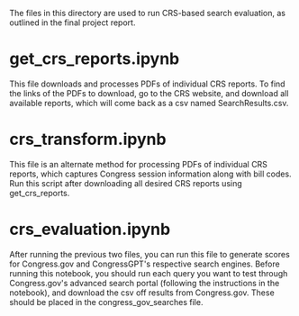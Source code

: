 The files in this directory are used to run CRS-based search evaluation, as outlined in the final project report.

# get_crs_reports.ipynb

This file downloads and processes PDFs of individual CRS reports. To find the links of the PDFs to download, go to the CRS website, and download all available reports, which will come back as a csv named SearchResults.csv. 

# crs_transform.ipynb

This file is an alternate method for processing PDFs of individual CRS reports, which captures Congress session information along with bill codes. Run this script after downloading all desired CRS reports using get_crs_reports.

# crs_evaluation.ipynb

After running the previous two files, you can run this file to generate scores for Congress.gov and CongressGPT's respective search engines. Before running this notebook, you should run each query you want to test through Congress.gov's advanced search portal (following the instructions in the notebook), and download the csv off results from Congress.gov. These should be placed in the congress_gov_searches file.
